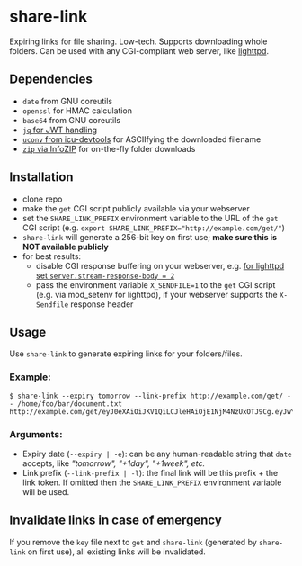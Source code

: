 # share-link
Expiring links for file sharing. Low-tech. Supports downloading whole folders. Can be used with any CGI-compliant web server, like [lighttpd](https://www.lighttpd.net). 

## Dependencies

- `date` from GNU coreutils
- `openssl` for HMAC calculation
- `base64` from GNU coreutils
- [`jq` for JWT handling](https://stedolan.github.io/jq)
- [`uconv` from icu-devtools](https://manpages.debian.org/jessie/icu-devtools/uconv.1.en.html) for ASCIIfying the downloaded filename
- [`zip` via InfoZIP](https://packages.debian.org/buster/zip) for on-the-fly folder downloads

## Installation

- clone repo
- make the `get` CGI script publicly available via your webserver
- set the `SHARE_LINK_PREFIX` environment variable to the URL of the `get` CGI script (e.g. `export SHARE_LINK_PREFIX="http://example.com/get/"`)
- `share-link` will generate a 256-bit key on first use; **make sure this is NOT available publicly**
- for best results:
    - disable CGI response buffering on your webserver, e.g. [for lighttpd set `server.stream-response-body = 2`](https://redmine.lighttpd.net/projects/lighttpd/wiki/Server_stream-response-bodyDetails)
    - pass the environment variable `X_SENDFILE=1` to the `get` CGI script (e.g. via mod_setenv for lighttpd), if your webserver supports the `X-Sendfile` response header

## Usage

Use `share-link` to generate expiring links for your folders/files.

### Example:

```
$ share-link --expiry tomorrow --link-prefix http://example.com/get/ -- /home/foo/bar/document.txt
http://example.com/get/eyJ0eXAiOiJKV1QiLCJleHAiOjE1NjM4NzUxOTJ9Cg.eyJwYXRoIjoiL2hvbWUvZm9vL2Jhci9kb2N1bWVudC50eHQifQo.KHN0ZGluKT0gMjMzZWQ4MzRkMWI3OTIxNWMwNTUxYjExOWRmMzZmNzQyNTliYzQwYjYzMzlkNjc2OTkzZTZjNmVmM2NkZjQ0NAo
```

### Arguments:

* Expiry date (`--expiry | -e`): can be any human-readable string that `date` accepts, like *"tomorrow", "+1day", "+1week", etc.*
* Link prefix (`--link-prefix | -l`): the final link will be this prefix + the link token. If omitted then the `SHARE_LINK_PREFIX` environment variable will be used.

## Invalidate links in case of emergency

If you remove the `key` file next to `get` and `share-link` (generated by `share-link` on first use), all existing links will be invalidated. 
